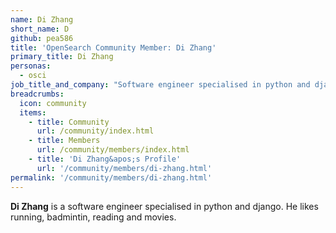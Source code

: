```yaml
---
name: Di Zhang
short_name: D
github: pea586
title: 'OpenSearch Community Member: Di Zhang'
primary_title: Di Zhang
personas:
  - osci
job_title_and_company: "Software engineer specialised in python and django"
breadcrumbs:
  icon: community
  items:
    - title: Community
      url: /community/index.html
    - title: Members
      url: /community/members/index.html
    - title: 'Di Zhang&apos;s Profile'
      url: '/community/members/di-zhang.html'
permalink: '/community/members/di-zhang.html'
---
```


**Di Zhang** is a software engineer specialised in python and django. He likes running, badmintin, reading and movies.